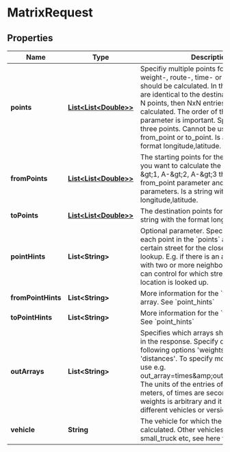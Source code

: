
# MatrixRequest

## Properties
Name | Type | Description | Notes
------------ | ------------- | ------------- | -------------
**points** | [**List&lt;List&lt;Double&gt;&gt;**](List.md) | Specifiy multiple points for which the weight-, route-, time- or distance-matrix should be calculated. In this case the starts are identical to the destinations. If there are N points, then NxN entries will be calculated. The order of the point parameter is important. Specify at least three points. Cannot be used together with from_point or to_point. Is a string with the format longitude,latitude. |  [optional]
**fromPoints** | [**List&lt;List&lt;Double&gt;&gt;**](List.md) | The starting points for the routes. E.g. if you want to calculate the three routes A-&amp;gt;1, A-&amp;gt;2, A-&amp;gt;3 then you have one from_point parameter and three to_point parameters. Is a string with the format longitude,latitude. |  [optional]
**toPoints** | [**List&lt;List&lt;Double&gt;&gt;**](List.md) | The destination points for the routes. Is a string with the format longitude,latitude. |  [optional]
**pointHints** | **List&lt;String&gt;** | Optional parameter. Specifies a hint for each point in the &#x60;points&#x60; array to prefer a certain street for the closest location lookup. E.g. if there is an address or house with two or more neighboring streets you can control for which street the closest location is looked up. |  [optional]
**fromPointHints** | **List&lt;String&gt;** | More information for the &#x60;from_points&#x60; array. See &#x60;point_hints&#x60; |  [optional]
**toPointHints** | **List&lt;String&gt;** | More information for the &#x60;to_points&#x60; array. See &#x60;point_hints&#x60; |  [optional]
**outArrays** | **List&lt;String&gt;** | Specifies which arrays should be included in the response. Specify one or more of the following options &#39;weights&#39;, &#39;times&#39;, &#39;distances&#39;. To specify more than one array use e.g. out_array&#x3D;times&amp;amp;out_array&#x3D;distances. The units of the entries of distances are meters, of times are seconds and of weights is arbitrary and it can differ for different vehicles or versions of this API. |  [optional]
**vehicle** | **String** | The vehicle for which the route should be calculated. Other vehicles are foot, small_truck etc, see here for the details. |  [optional]



